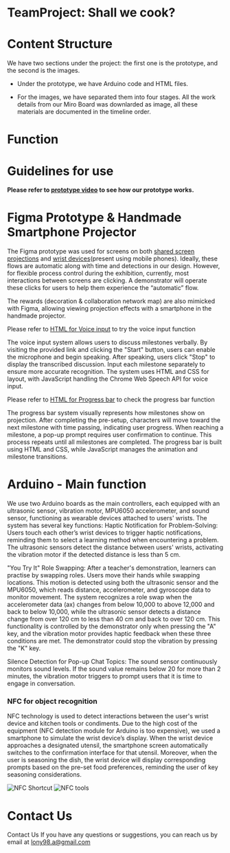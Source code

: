 # TeamProject: Shall we cook?

# Content Structure
We have two sections under the project: the first one is the prototype, and the second is the images.

* Under the prototype, we have Arduino code and HTML files.

* For the images, we have separated them into four stages. All the work details from our Miro Board was downlarded as image, all these materials are documented in the timeline order.

# Function

# Guidelines for use
**Please refer to [prototype video](https://youtu.be/z_AU-Dssteg?si=0W-s1Vil3uGfOGYu) to see how our prototype works.**

# Figma Prototype & Handmade Smartphone Projector

The Figma prototype was used for screens on both [shared screen projections](https://www.figma.com/proto/X5FIVdsP2S1bFrMx241lQ5/DECO3500-Progress-UI---Final-ver?page-id=0%3A1&node-id=2346-28127&node-type=canvas&viewport=275%2C179%2C0.06&t=uFzhnjl240XGxJ4u-1&scaling=contain&content-scaling=fixed&starting-point-node-id=2346%3A28127) and [wrist devices](https://www.figma.com/proto/X5FIVdsP2S1bFrMx241lQ5/DECO3500-Progress-UI---Final-ver?page-id=2001%3A33042&node-id=2001-33126&node-type=canvas&viewport=350%2C179%2C0.1&t=2iDlnNfuYctNtXDj-1&scaling=scale-down&content-scaling=fixed&starting-point-node-id=2001%3A33126)(present using mobile phones). Ideally, these flows are automatic along with time and detections in our design. However, for flexible process control during the exhibition, currently, most interactions between screens are clicking. A demonstrator will operate these clicks for users to help them experience the “automatic” flow.

The rewards (decoration & collaboration network map) are also mimicked with Figma, allowing viewing projection effects with a smartphone in the handmade projector. 


Please refer to [HTML for Voice input](https://lightskyblue.github.io/ShallWeCook/voice.html) to try the voice input function

The voice input system allows users to discuss milestones verbally. By visiting the provided link and clicking the "Start" button, users can enable the microphone and begin speaking. After speaking, users click "Stop" to display the transcribed discussion. Input each milestone separately to ensure more accurate recognition. The system uses HTML and CSS for layout, with JavaScript handling the Chrome Web Speech API for voice input.


Please refer to [HTML for Progress bar](https://lightskyblue.github.io/ShallWeCook/progress_bar.html) to check the progress bar function

The progress bar system visually represents how milestones show on projection. After completing the pre-setup, characters will move toward the next milestone with time passing, indicating user progress. When reaching a milestone, a pop-up prompt requires user confirmation to continue. This process repeats until all milestones are completed. The progress bar is built using HTML and CSS, while JavaScript manages the animation and milestone transitions.


# Arduino - Main function 
We use two Arduino boards as the main controllers, each equipped with an ultrasonic sensor, vibration motor, MPU6050 accelerometer, and sound sensor, functioning as wearable devices attached to users' wrists. The system has several key functions:
Haptic Notification for Problem-Solving: Users touch each other’s wrist devices to trigger haptic notifications, reminding them to select a learning method when encountering a problem. The ultrasonic sensors detect the distance between users' wrists, activating the vibration motor if the detected distance is less than 5 cm.

"You Try It" Role Swapping: After a teacher's demonstration, learners can practise by swapping roles. Users move their hands while swapping locations. This motion is detected using both the ultrasonic sensor and the MPU6050, which reads distance, accelerometer, and gyroscope data to monitor movement. The system recognizes a role swap when the accelerometer data (ax) changes from below 10,000 to above 12,000 and back to below 10,000, while the ultrasonic sensor detects a distance change from over 120 cm to less than 40 cm and back to over 120 cm. This functionality is controlled by the demonstrator only when pressing the "A" key, and the vibration motor provides haptic feedback when these three conditions are met. The demonstrator could stop the vibration by pressing the "K" key.

Silence Detection for Pop-up Chat Topics: The sound sensor continuously monitors sound levels. If the sound value remains below 20 for more than 2 minutes, the vibration motor triggers to prompt users that it is time to engage in conversation.

### NFC for object recognition ###
NFC technology is used to detect interactions between the user's wrist device and kitchen tools or condiments. Due to the high cost of the equipment (NFC detection module for Arduino is too expensive), we used a smartphone to simulate the wrist device’s display. When the wrist device approaches a designated utensil, the smartphone screen automatically switches to the confirmation interface for that utensil. Moreover, when the user is seasoning the dish, the wrist device will display corresponding prompts based on the pre-set food preferences, reminding the user of key seasoning considerations. 

![NFC Shortcut](https://github.com/DECO3500Project/DECO3500_Project/blob/main/image/3-Tradeshow/Shortcuts.jpg)
![NFC tools](https://github.com/DECO3500Project/DECO3500_Project/blob/main/image/3-Tradeshow/NFC%20tools.jpg)

# Contact Us
Contact Us
If you have any questions or suggestions, you can reach us by email at lony98.a@gmail.com
